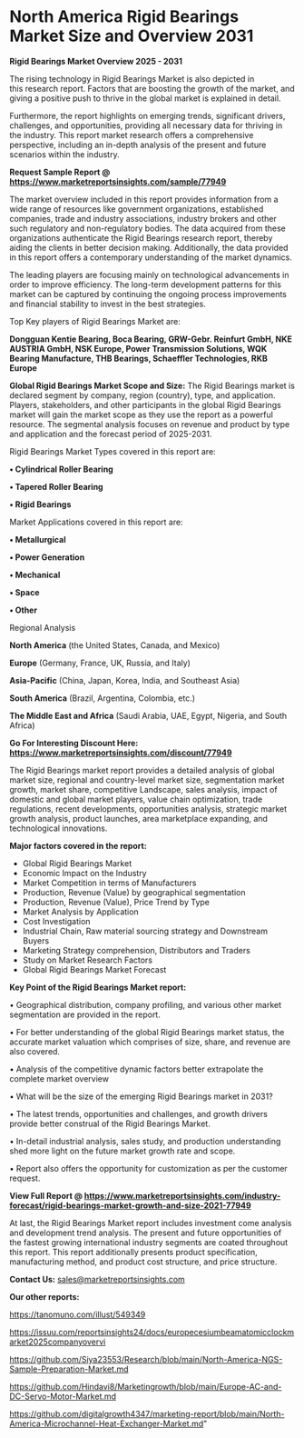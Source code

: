 # North America Rigid Bearings Market Size and Overview 2031

<Strong> Rigid Bearings Market Overview 2025 - 2031</strong>

The rising technology in Rigid Bearings Market is also depicted in this research report. Factors that are boosting the growth of the market, and giving a positive push to thrive in the global market is explained in detail.

Furthermore, the report highlights on emerging trends, significant drivers, challenges, and opportunities, providing all necessary data for thriving in the industry. This report market research offers a comprehensive perspective, including an in-depth analysis of the present and future scenarios within the industry.

<strong>Request Sample Report @ <a href=https://www.marketreportsinsights.com/sample/77949>https://www.marketreportsinsights.com/sample/77949</a></strong>

The market overview included in this report provides information from a wide range of resources like government organizations, established companies, trade and industry associations, industry brokers and other such regulatory and non-regulatory bodies. The data acquired from these organizations authenticate the Rigid Bearings research report, thereby aiding the clients in better decision making. Additionally, the data provided in this report offers a contemporary understanding of the market dynamics.

The leading players are focusing mainly on technological advancements in order to improve efficiency. The long-term development patterns for this market can be captured by continuing the ongoing process improvements and financial stability to invest in the best strategies.

Top Key players of Rigid Bearings Market are:

<strong>Dongguan Kentie Bearing, Boca Bearing, GRW-Gebr. Reinfurt GmbH, NKE AUSTRIA GmbH, NSK Europe, Power Transmission Solutions, WQK Bearing Manufacture, THB Bearings, Schaeffler Technologies, RKB Europe</strong>

<strong><b>Global Rigid Bearings Market Scope and Size:</b></strong>
The Rigid Bearings market is declared segment by company, region (country), type, and application. Players, stakeholders, and other participants in the global Rigid Bearings market will gain the market scope as they use the report as a powerful resource. The segmental analysis focuses on revenue and product by type and application and the forecast period of 2025-2031.

Rigid Bearings Market Types covered in this report are:

<strong>• Cylindrical Roller Bearing

• Tapered Roller Bearing

• Rigid Bearings</strong>

Market Applications covered in this report are:

<strong>• Metallurgical

• Power Generation

• Mechanical

• Space

• Other</strong> 

Regional Analysis

<strong>North America</strong> (the United States, Canada, and Mexico)

<strong>Europe</strong> (Germany, France, UK, Russia, and Italy)

<strong>Asia-Pacific</strong> (China, Japan, Korea, India, and Southeast Asia)

<strong>South America</strong> (Brazil, Argentina, Colombia, etc.)

<strong>The Middle East and Africa</strong> (Saudi Arabia, UAE, Egypt, Nigeria, and South Africa)

<strong>Go For Interesting Discount Here: <a href=https://www.marketreportsinsights.com/discount/77949>https://www.marketreportsinsights.com/discount/77949</a></strong>

The Rigid Bearings market report provides a detailed analysis of global market size, regional and country-level market size, segmentation market growth, market share, competitive Landscape, sales analysis, impact of domestic and global market players, value chain optimization, trade regulations, recent developments, opportunities analysis, strategic market growth analysis, product launches, area marketplace expanding, and technological innovations.

<strong><b>Major factors covered in the report:</b></strong>
<ul>
  <li>Global Rigid Bearings Market </li>
  <li>Economic Impact on the Industry</li>
  <li>Market Competition in terms of Manufacturers</li>
  <li>Production, Revenue (Value) by geographical segmentation</li>
  <li>Production, Revenue (Value), Price Trend by Type</li>
  <li>Market Analysis by Application</li>
  <li>Cost Investigation</li>
  <li>Industrial Chain, Raw material sourcing strategy and Downstream Buyers</li>
  <li>Marketing Strategy comprehension, Distributors and Traders</li>
  <li>Study on Market Research Factors</li>
  <li>Global Rigid Bearings Market Forecast</li>
</ul>

<strong><b>Key Point of the Rigid Bearings Market report:</b></strong>

• Geographical distribution, company profiling, and various other market segmentation are provided in the report.

• For better understanding of the global Rigid Bearings market status, the accurate market valuation which comprises of size, share, and revenue are also covered.

• Analysis of the competitive dynamic factors better extrapolate the complete market overview

• What will be the size of the emerging Rigid Bearings market in 2031?

• The latest trends, opportunities and challenges, and growth drivers provide better construal of the Rigid Bearings Market.

• In-detail industrial analysis, sales study, and production understanding shed more light on the future market growth rate and scope.

• Report also offers the opportunity for customization as per the customer request.

<strong><b>View Full Report @ <a href=https://www.marketreportsinsights.com/industry-forecast/rigid-bearings-market-growth-and-size-2021-77949>https://www.marketreportsinsights.com/industry-forecast/rigid-bearings-market-growth-and-size-2021-77949</a></b></strong>


At last, the Rigid Bearings Market report includes investment come analysis and development trend analysis. The present and future opportunities of the fastest growing international industry segments are coated throughout this report. This report additionally presents product specification, manufacturing method, and product cost structure, and price structure.

<strong>Contact Us:</strong>
sales@marketreportsinsights.com

<strong>Our other reports:</strong>

<a href=https://tanomuno.com/illust/549349>https://tanomuno.com/illust/549349</a>

<a href=https://issuu.com/reportsinsights24/docs/europecesiumbeamatomicclockmarket2025companyovervi>https://issuu.com/reportsinsights24/docs/europecesiumbeamatomicclockmarket2025companyovervi</a>

<a href=https://github.com/Siya23553/Research/blob/main/North-America-NGS-Sample-Preparation-Market.md>https://github.com/Siya23553/Research/blob/main/North-America-NGS-Sample-Preparation-Market.md</a>

<a href=https://github.com/Hindavi8/Marketingrowth/blob/main/Europe-AC-and-DC-Servo-Motor-Market.md>https://github.com/Hindavi8/Marketingrowth/blob/main/Europe-AC-and-DC-Servo-Motor-Market.md</a>

<a href=https://github.com/digitalgrowth4347/marketing-report/blob/main/North-America-Microchannel-Heat-Exchanger-Market.md>https://github.com/digitalgrowth4347/marketing-report/blob/main/North-America-Microchannel-Heat-Exchanger-Market.md</a>"
